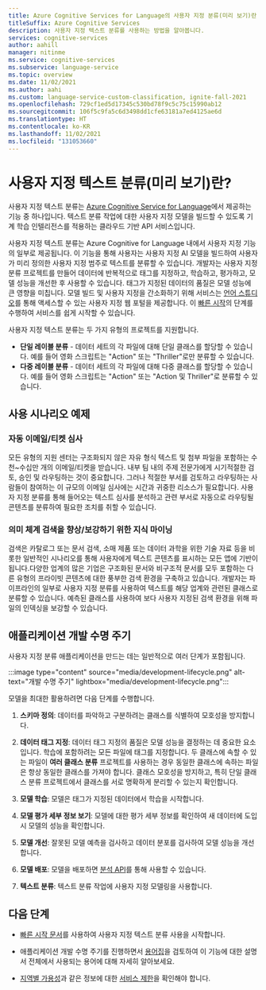 ```yaml
---
title: Azure Cognitive Services for Language의 사용자 지정 분류(미리 보기)란 무엇인가요?
titleSuffix: Azure Cognitive Services
description: 사용자 지정 텍스트 분류를 사용하는 방법을 알아봅니다.
services: cognitive-services
author: aahill
manager: nitinme
ms.service: cognitive-services
ms.subservice: language-service
ms.topic: overview
ms.date: 11/02/2021
ms.author: aahi
ms.custom: language-service-custom-classification, ignite-fall-2021
ms.openlocfilehash: 729cf1ed5d17345c530bd78f9c5c75c15990ab12
ms.sourcegitcommit: 106f5c9fa5c6d3498dd1cfe63181a7ed4125ae6d
ms.translationtype: HT
ms.contentlocale: ko-KR
ms.lasthandoff: 11/02/2021
ms.locfileid: "131053660"
---
```

# <a name="what-is-custom-text-classification-preview"></a>사용자 지정 텍스트 분류(미리 보기)란?

사용자 지정 텍스트 분류는 [Azure Cognitive Service for Language](../overview.md)에서 제공하는 기능 중 하나입니다. 텍스트 분류 작업에 대한 사용자 지정 모델을 빌드할 수 있도록 기계 학습 인텔리전스를 적용하는 클라우드 기반 API 서비스입니다. 

사용자 지정 텍스트 분류는 Azure Cognitive for Language 내에서 사용자 지정 기능의 일부로 제공됩니다. 이 기능을 통해 사용자는 사용자 지정 AI 모델을 빌드하여 사용자가 미리 정의한 사용자 지정 범주로 텍스트를 분류할 수 있습니다. 개발자는 사용자 지정 분류 프로젝트를 만들어 데이터에 반복적으로 태그를 지정하고, 학습하고, 평가하고, 모델 성능을 개선한 후 사용할 수 있습니다. 태그가 지정된 데이터의 품질은 모델 성능에 큰 영향을 미칩니다. 모델 빌드 및 사용자 지정을 간소화하기 위해 서비스는 [언어 스튜디오](https://aka.ms/languageStudio)를 통해 액세스할 수 있는 사용자 지정 웹 포털을 제공합니다. 이 [빠른 시작](quickstart.md)의 단계를 수행하여 서비스를 쉽게 시작할 수 있습니다. 

사용자 지정 텍스트 분류는 두 가지 유형의 프로젝트를 지원합니다. 

* **단일 레이블 분류** - 데이터 세트의 각 파일에 대해 단일 클래스를 할당할 수 있습니다. 예를 들어 영화 스크립트는 "Action" 또는 "Thriller"로만 분류할 수 있습니다. 
* **다중 레이블 분류** - 데이터 세트의 각 파일에 대해 다중 클래스를 할당할 수 있습니다. 예를 들어 영화 스크립트는 "Action" 또는 "Action 및 Thriller"로 분류할 수 있습니다. 

## <a name="example-usage-scenarios"></a>사용 시나리오 예제

### <a name="automatic-emailsticket-triage"></a>자동 이메일/티켓 심사

모든 유형의 지원 센터는 구조화되지 않은 자유 형식 텍스트 및 첨부 파일을 포함하는 수천~수십만 개의 이메일/티켓을 받습니다. 내부 팀 내의 주제 전문가에게 시기적절한 검토, 승인 및 라우팅하는 것이 중요합니다. 그러나 적절한 부서를 검토하고 라우팅하는 사람들이 참여하는 이 규모의 이메일 심사에는 시간과 귀중한 리소스가 필요합니다. 사용자 지정 분류를 통해 들어오는 텍스트 심사를 분석하고 관련 부서로 자동으로 라우팅될 콘텐츠를 분류하여 필요한 조치를 취할 수 있습니다.

### <a name="knowledge-mining-to-enhanceenrich-semantic-search"></a>의미 체계 검색을 향상/보강하기 위한 지식 마이닝

검색은 카탈로그 또는 문서 검색, 소매 제품 또는 데이터 과학을 위한 기술 자료 등을 비롯한 일반적인 시나리오를 통해 사용자에게 텍스트 콘텐츠를 표시하는 모든 앱에 기반이 됩니다.다양한 업계의 많은 기업은 구조화된 문서와 비구조적 문서를 모두 포함하는 다른 유형의 프라이빗 콘텐츠에 대한 풍부한 검색 환경을 구축하고 있습니다. 개발자는 파이프라인의 일부로 사용자 지정 분류를 사용하여 텍스트를 해당 업계와 관련된 클래스로 분류할 수 있습니다. 예측된 클래스를 사용하여 보다 사용자 지정된 검색 환경을 위해 파일의 인덱싱을 보강할 수 있습니다. 

## <a name="application-development-lifecycle"></a>애플리케이션 개발 수명 주기

사용자 지정 분류 애플리케이션을 만드는 데는 일반적으로 여러 단계가 포함됩니다. 

:::image type="content" source="media/development-lifecycle.png" alt-text="개발 수명 주기" lightbox="media/development-lifecycle.png":::

모델을 최대한 활용하려면 다음 단계를 수행합니다.

1. **스키마 정의**: 데이터를 파악하고 구분하려는 클래스를 식별하여 모호성을 방지합니다.

2. **데이터 태그 지정**: 데이터 태그 지정의 품질은 모델 성능을 결정하는 데 중요한 요소입니다. 학습에 포함하려는 모든 파일에 태그를 지정합니다. 두 클래스에 속할 수 있는 파일이 **여러 클래스 분류** 프로젝트를 사용하는 경우 동일한 클래스에 속하는 파일은 항상 동일한 클래스를 가져야 합니다. 클래스 모호성을 방지하고, 특히 단일 클래스 분류 프로젝트에서 클래스를 서로 명확하게 분리할 수 있는지 확인합니다.

3. **모델 학습**: 모델은 태그가 지정된 데이터에서 학습을 시작합니다.

4. **모델 평가 세부 정보 보기**: 모델에 대한 평가 세부 정보를 확인하여 새 데이터에 도입 시 모델의 성능을 확인합니다.

5. **모델 개선**: 잘못된 모델 예측을 검사하고 데이터 분포를 검사하여 모델 성능을 개선합니다.

6. **모델 배포**: 모델을 배포하면 [분석 API](https://aka.ms/ct-runtime-swagger)를 통해 사용할 수 있습니다.

7. **텍스트 분류**: 텍스트 분류 작업에 사용자 지정 모델링을 사용합니다.

## <a name="next-steps"></a>다음 단계

* [빠른 시작 문서](quickstart.md)를 사용하여 사용자 지정 텍스트 분류 사용을 시작합니다.  

* 애플리케이션 개발 수명 주기를 진행하면서 [용어집](glossary.md)을 검토하여 이 기능에 대한 설명서 전체에서 사용되는 용어에 대해 자세히 알아보세요. 

* [지역별 가용성](service-limits.md#regional-availability)과 같은 정보에 대한 [서비스 제한](service-limits.md)을 확인해야 합니다.
